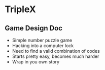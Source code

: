 # TripleX

## Game Design Doc
- Simple number puzzle game
- Hacking into a computer lock
- Need to find a valid combination of codes
- Starts pretty easy, becomes much harder
- Wrap in you own story